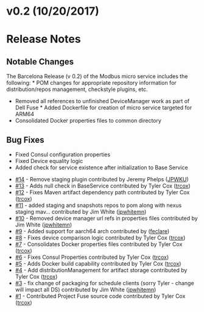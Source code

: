 # v0.2 (10/20/2017)
# Release Notes

## Notable Changes
The Barcelona Release (v 0.2) of the Modbus micro service includes the following:
* POM changes for appropriate repository information for distribution/repos management, checkstyle plugins, etc.
* Removed all references to unfinished DeviceManager work as part of Dell Fuse
* Added Dockerfile for creation of micro service targeted for ARM64
* Consolidated Docker properties files to common directory

## Bug Fixes
* Fixed Consul configuration properties
* Fixed Device equality logic
* Added check for service existence after initialization to Base Service

 - [#14](https://github.com/edgexfoundry/device-modbus/pull/14) - Remove staging plugin contributed by Jeremy Phelps ([JPWKU](https://github.com/JPWKU))
 - [#13](https://github.com/edgexfoundry/device-modbus/pull/13) - Adds null check in BaseService contributed by Tyler Cox ([trcox](https://github.com/trcox))
 - [#12](https://github.com/edgexfoundry/device-modbus/pull/12) - Fixes Maven artifact dependency path contributed by Tyler Cox ([trcox](https://github.com/trcox))
 - [#11](https://github.com/edgexfoundry/device-modbus/pull/11) - added staging and snapshots repos to pom along with nexus staging mav… contributed by Jim White ([jpwhitemn](https://github.com/jpwhitemn))
 - [#10](https://github.com/edgexfoundry/device-modbus/pull/10) - Removed device manager url refs in properties files contributed by Jim White ([jpwhitemn](https://github.com/jpwhitemn))
 - [#9](https://github.com/edgexfoundry/device-modbus/pull/9) - Added support for aarch64 arch contributed by ([feclare](https://github.com/feclare))
 - [#8](https://github.com/edgexfoundry/device-modbus/pull/8) - Fixes device comparison logic contributed by Tyler Cox ([trcox](https://github.com/trcox))
 - [#7](https://github.com/edgexfoundry/device-modbus/pull/7) - Consolidates Docker properties files contributed by Tyler Cox ([trcox](https://github.com/trcox))
 - [#6](https://github.com/edgexfoundry/device-modbus/pull/6) - Fixes Consul Properties contributed by Tyler Cox ([trcox](https://github.com/trcox))
 - [#5](https://github.com/edgexfoundry/device-modbus/pull/5) - Adds Docker build capability contributed by Tyler Cox ([trcox](https://github.com/trcox))
 - [#4](https://github.com/edgexfoundry/device-modbus/pull/4) - Add distributionManagement for artifact storage contributed by Tyler Cox ([trcox](https://github.com/trcox))
 - [#3](https://github.com/edgexfoundry/device-modbus/pull/3) - fix change of packaging for schedule clients (sorry Tyler - change will impact all DS) contributed by Jim White ([jpwhitemn](https://github.com/jpwhitemn))
 - [#1](https://github.com/edgexfoundry/device-modbus/pull/1) - Contributed Project Fuse source code contributed by Tyler Cox ([trcox](https://github.com/trcox))

